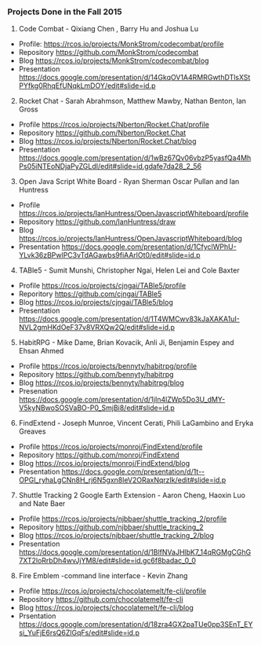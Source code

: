 ### Projects Done in the Fall 2015

1) Code Combat - Qixiang Chen , Barry Hu and Joshua Lu  
  - Profile: https://rcos.io/projects/MonkStrom/codecombat/profile 
  - Repository https://github.com/MonkStrom/codecombat
  - Blog https://rcos.io/projects/MonkStrom/codecombat/blog
  - Presentation https://docs.google.com/presentation/d/14GkqOV1A4RMRGwthDTlsXStPYfkg0RhqEfUNqkLmDOY/edit#slide=id.p

2) Rocket Chat - Sarah Abrahmson, Matthew Mawby, Nathan Benton, Ian Gross
  - Profile https://rcos.io/projects/Nberton/Rocket.Chat/profile
  - Repository https://github.com/Nberton/Rocket.Chat
  - Blog https://rcos.io/projects/Nberton/Rocket.Chat/blog
  - Presentation https://docs.google.com/presentation/d/1wBz67Qv06vbzP5yasfQa4MhPs05iNTEoNDjaPyZGLdI/edit#slide=id.gdafe7da28_2_56
  
3) Open Java Script White Board - Ryan Sherman Oscar Pullan and Ian Huntress
  - Profile https://rcos.io/projects/IanHuntress/OpenJavascriptWhiteboard/profile
  - Repository https://github.com/IanHuntress/draw
  - Blog https://rcos.io/projects/IanHuntress/OpenJavascriptWhiteboard/blog
  - Presentation https://docs.google.com/presentation/d/1CfyclWPhU-YLvk36zBPwlPC3vTdAGawbs9fiAArlOt0/edit#slide=id.p

4) TABle5 - Sumit Munshi, Christopher Ngai, Helen Lei and Cole Baxter
  - Profile https://rcos.io/projects/cjngai/TABle5/profile
  - Reporitory https://github.com/cjngai/TABle5
  - Blog https://rcos.io/projects/cjngai/TABle5/blog
  - Presentation https://docs.google.com/presentation/d/1T4WMCwv83kJaXAKA1uI-NVL2gmHKdOeF37v8VRXQw2Q/edit#slide=id.p
  
5) HabitRPG - Mike Dame, Brian Kovacik, Anli Ji, Benjamin Espey and Ehsan Ahmed
  - Profile https://rcos.io/projects/bennyty/habitrpg/profile
  - Repository https://github.com/bennyty/habitrpg
  - Blog https://rcos.io/projects/bennyty/habitrpg/blog
  - Presenation https://docs.google.com/presentation/d/1jIn4lZWp5Do3U_dMY-V5kyNBwoSOSVaBO-P0_SmjBi8/edit#slide=id.p
  
6) FindExtend - Joseph Munroe, Vincent Cerati, Phili LaGambino and Eryka Greaves
  - Profile https://rcos.io/projects/monroj/FindExtend/profile
  - Repository https://github.com/monroj/FindExtend
  - Blog https://rcos.io/projects/monroj/FindExtend/blog
  - Presentation https://docs.google.com/presentation/d/1t--OPGl_ryhaLgCNn8H_rj6N5gxn8leV2ORaxNqrzIk/edit#slide=id.p
  
7) Shuttle Tracking 2 Google Earth Extension - Aaron Cheng, Haoxin Luo and Nate Baer
  - Profile https://rcos.io/projects/njbbaer/shuttle_tracking_2/profile
  - Repository https://github.com/njbbaer/shuttle_tracking_2
  - Blog https://rcos.io/projects/njbbaer/shuttle_tracking_2/blog
  - Presentation https://docs.google.com/presentation/d/1BlfNVaJHlbK7_14qRGMgCGhG7XT2loRrbDh4wvJjYM8/edit#slide=id.gc6f8badac_0_0
  
8) Fire Emblem -command line interface  - Kevin Zhang
  - Profile https://rcos.io/projects/chocolatemelt/fe-cli/profile
  - Repository https://github.com/chocolatemelt/fe-cli
  - Blog https://rcos.io/projects/chocolatemelt/fe-cli/blog
  - Prsentation https://docs.google.com/presentation/d/18zra4GX2paTUe0pp3SEnT_EYsi_YuFjE6rsQ6ZlGqFs/edit#slide=id.p

